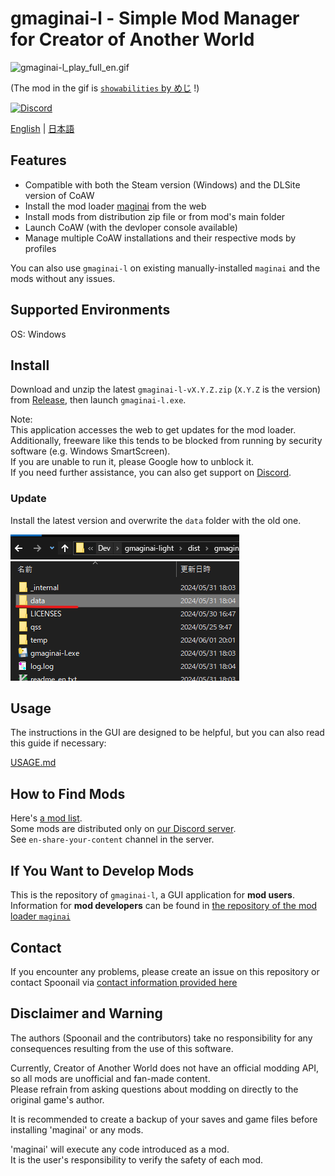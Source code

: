 # gmaginai-l - Simple Mod Manager for Creator of Another World

![gmaginai-l_play_full_en.gif](docs/image/gmaginai-l_play_full_en.gif)

(The mod in the gif is [`showabilities` by めじ](https://discord.com/channels/1234695202615197746/1234757740094820383/1245018530701906003) !)

[![Discord](https://img.shields.io/discord/1234695202615197746?style=for-the-badge&logo=discord&label=Discord)](https://discord.gg/RgYrD3uPZM)

[English](README.md) | [日本語](README_ja.md)

## Features

- Compatible with both the Steam version (Windows) and the DLSite version of CoAW
- Install the mod loader [maginai](https://github.com/Spoonail-Iroiro/maginai) from the web
- Install mods from distribution zip file or from mod's main folder
- Launch CoAW (with the devloper console available)
- Manage multiple CoAW installations and their respective mods by profiles

You can also use `gmaginai-l` on existing manually-installed `maginai` and the mods without any issues.

## Supported Environments

OS: Windows

## Install

Download and unzip the latest `gmaginai-l-vX.Y.Z.zip` (`X.Y.Z` is the version)
from [Release](https://github.com/Spoonail-Iroiro/gmaginai-l/releases), then launch `gmaginai-l.exe`.

Note:  
This application accesses the web to get updates for the mod loader.   
Additionally, freeware like this tends to be blocked from running by security software (e.g. Windows SmartScreen).   
If you are unable to run it, please Google how to unblock it.  
If you need further assistance, you can also get support on [Discord](https://discord.gg/RgYrD3uPZM).

### Update

Install the latest version and overwrite the `data` folder with the old one.

![docs/image/migrate-gmaginai-l.png](docs/image/migrate-gmaginai-l.png)

## Usage

The instructions in the GUI are designed to be helpful, but you can also read this guide if necessary:

[USAGE.md](docs/USAGE.md)

## How to Find Mods
Here's [a mod list](https://github.com/Spoonail-Iroiro/maginai/blob/develop/README_en.md#mods-list).  
Some mods are distributed only on [our Discord server](https://discord.gg/RgYrD3uPZM).  
See `en-share-your-content` channel in the server.

## If You Want to Develop Mods

This is the repository of `gmaginai-l`, a GUI application for **mod users**.  
Information for **mod developers** can be found
in [the repository of the mod loader `maginai`](https://github.com/Spoonail-Iroiro/maginai/blob/develop/README_en.md)

## Contact

If you encounter any problems, please create an issue on this repository or contact Spoonail
via [contact information provided here](https://whiteblackspace.hatenablog.com/contact-coaw)

## Disclaimer and Warning

The authors (Spoonail and the contributors) take no responsibility for any consequences resulting from the use of this
software.

Currently, Creator of Another World does not have an official modding API, so all mods are unofficial and fan-made
content.  
Please refrain from asking questions about modding on directly to the original game's author.

It is recommended to create a backup of your saves and game files before installing 'maginai' or any mods.

'maginai' will execute any code introduced as a mod.  
It is the user's responsibility to verify the safety of each mod.


